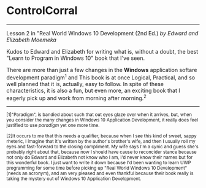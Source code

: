 # ControlCorral
---
Lesson 2 in "Real World Windows 10 Development (2nd Ed.) *by Edward and Elizabeth Moemeka*

Kudos to Edward and Elizabeth for writing what is, without a doubt, the best "Learn to Program in Windows 10" book that I've seen.

There are more than just a few changes in the **Windows** application softare development paradigm<sup>1</sup> and This book is at once Logical, Practical, and so well planned that it is, actually, easy to follow.  In spite of these characteristics, it is also a fun, but even more, an exciting book that I eagerly pick up and work from morning after morning.<sup>2</sup>

---
<sup>[1]"Paradigm", is bandied about such that out eyes glaze over when it arrives, but, when you consider the many changes in Windows 10 Application Development, it really does feel justified to use *paradigm* yet one more time.</sup>

<sup>[2]It occurs to me that this needs a qualifier, because when I see this kind of sweet, sappy rheteric, I imagine that it's written by the author's brother's wife, and then I usually roll my eyes and fast-forward to the closing compliment.  My wife says I'm a cynic and guess she's probably right about that, because now I should have cause to reconcider stance because not only do Edward and Elizabeth not know who I am, I'd never know their names but for this wonderful book.  I just want to write it down because I'd been wanting to learn UWP programming for some time before picking up "Real World Windows 10 Development" (needs an acronym), and am very pleased and even thankful because their book really is taking the mystery out of Windows 10 Application Development.</sup>
